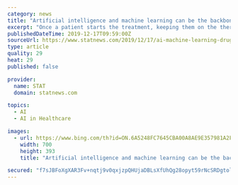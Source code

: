 ```yaml
---
category: news
title: "Artificial intelligence and machine learning can be the backbones of a drug launch playbook"
excerpt: "Once a patient starts the treatment, keeping them on the therapy according to the regimen improves the patients’ outcome. Our algorithm identifies candidate patient profiles to improve patient persistence and compliance which are sent to nurse educators or other patient engagement programs. Artificial intelligence and machine learning can be ..."
publishedDateTime: 2019-12-17T09:59:00Z
sourceUrl: https://www.statnews.com/2019/12/17/ai-machine-learning-drug-launch-playbook/
type: article
quality: 29
heat: 29
published: false

provider:
  name: STAT
  domain: statnews.com

topics:
  - AI
  - AI in Healthcare

images:
  - url: https://www.bing.com/th?id=ON.6A5248FC7645CBA00A8AE9E357981A2F
    width: 700
    height: 393
    title: "Artificial intelligence and machine learning can be the backbones of a drug launch playbook"

secured: "f7sJBFoXgXAR3Fv+nqtj9v0qxjzpQHUjaDBLsXfUhQg28opyt59rNcSRDgtol3XfhCSHDmzvlVqg5jg5E54gBFG553nefXcgkg6NaOm4vO2UpAXhQp2P4kCct0cARyW5v+zcSRYctW69mbEmUgnZA2uRX1BPe7v6Jct7Vt5t0QeDim68E4uCDeQRRnXnK4IC2j4LSK6AkzhKMWQdKBUrxV9jbFKTcsHYVWt1DSm7LAhby29Ko58/g+7ZQU9vVW5kkr2ppLGsm90v/sGmjpwiVQ==;CiOIWWyOrBB1W4VuH9Ooig=="
---
```


